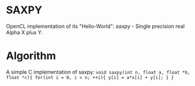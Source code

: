 # SAXPY
OpenCL implementation of its "Hello-World": *saxpy* - Single precision real Alpha X plus Y.

# Algorithm
A simple C implementation of saxpy:
``
    void saxpy(int n, float a, float *b, float *c){
        for(int i = 0, i < n; ++i){
            y[i] = a*x[i] + y[i];
        }
    }
``
